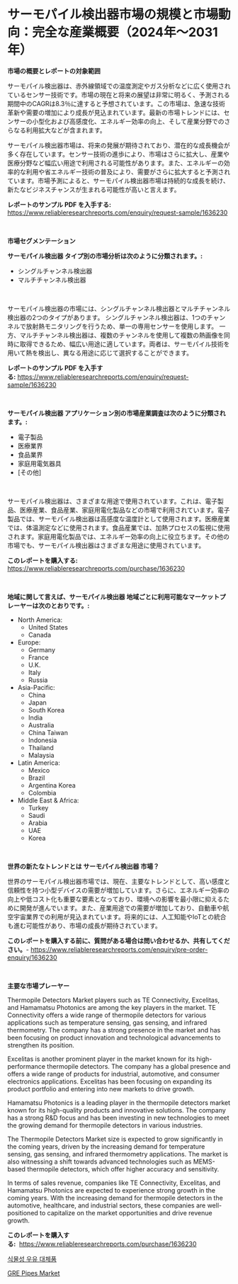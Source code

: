 <p><h1>サーモパイル検出器市場の規模と市場動向：完全な産業概要（2024年〜2031年）</h1></p><p><strong>市場の概要とレポートの対象範囲</strong></p>
<p><p>サーモパイル検出器は、赤外線領域での温度測定やガス分析などに広く使用されているセンサー技術です。市場の現在と将来の展望は非常に明るく、予測される期間中のCAGRは8.3％に達すると予想されています。この市場は、急速な技術革新や需要の増加により成長が見込まれています。最新の市場トレンドには、センサーの小型化および高感度化、エネルギー効率の向上、そして産業分野でのさらなる利用拡大などが含まれます。</p><p>サーモパイル検出器市場は、将来の発展が期待されており、潜在的な成長機会が多く存在しています。センサー技術の進歩により、市場はさらに拡大し、産業や医療分野など幅広い用途で利用される可能性があります。また、エネルギーの効率的な利用や省エネルギー技術の普及により、需要がさらに拡大すると予測されています。市場予測によると、サーモパイル検出器市場は持続的な成長を続け、新たなビジネスチャンスが生まれる可能性が高いと言えます。</p></p>
<p><strong>レポートのサンプル PDF を入手する:</strong> <a href="https://www.reliableresearchreports.com/enquiry/request-sample/1636230">https://www.reliableresearchreports.com/enquiry/request-sample/1636230</a></p>
<p>&nbsp;</p>
<p><strong>市場セグメンテーション</strong></p>
<p><strong>サーモパイル検出器 タイプ別の市場分析は次のように分類されます。:</strong></p>
<p><ul><li>シングルチャンネル検出器</li><li>マルチチャンネル検出器</li></ul></p>
<p>&nbsp;</p>
<p><p>サーモパイル検出器の市場には、シングルチャンネル検出器とマルチチャンネル検出器の2つのタイプがあります。 シングルチャンネル検出器は、1つのチャンネルで放射熱モニタリングを行うため、単一の専用センサーを使用します。 一方、マルチチャンネル検出器は、複数のチャンネルを使用して複数の熱画像を同時に取得できるため、幅広い用途に適しています。両者は、サーモパイル技術を用いて熱を検出し、異なる用途に応じて選択することができます。</p></p>
<p><strong>レポートのサンプル PDF を入手する:</strong>&nbsp;<a href="https://www.reliableresearchreports.com/enquiry/request-sample/1636230">https://www.reliableresearchreports.com/enquiry/request-sample/1636230</a></p>
<p>&nbsp;</p>
<p><strong> サーモパイル検出器 アプリケーション別の市場産業調査は次のように分類されます。:</strong></p>
<p><ul><li>電子製品</li><li>医療業界</li><li>食品業界</li><li>家庭用電気器具</li><li>[その他]</li></ul></p>
<p>&nbsp;</p>
<p><p>サーモパイル検出器は、さまざまな用途で使用されています。これは、電子製品、医療産業、食品産業、家庭用電化製品などの市場で利用されています。電子製品では、サーモパイル検出器は高感度な温度計として使用されます。医療産業では、体温測定などに使用されます。食品産業では、加熱プロセスの監視に使用されます。家庭用電化製品では、エネルギー効率の向上に役立ちます。その他の市場でも、サーモパイル検出器はさまざまな用途に使用されています。</p></p>
<p><strong>このレポートを購入する:</strong>&nbsp; <a href="https://www.reliableresearchreports.com/purchase/1636230">https://www.reliableresearchreports.com/purchase/1636230</a></p>
<p>&nbsp;</p>
<p><strong>地域に関して言えば、サーモパイル検出器 地域ごとに利用可能なマーケットプレーヤーは次のとおりです。:</strong></p>
<p><ul>
    <li>
        North America:
        <ul>
            <li>United States</li>
            <li>Canada</li>
        </ul>
    </li>
    <li>
        Europe:
        <ul>
            <li>Germany</li>
            <li>France</li>
            <li>U.K.</li>
            <li>Italy</li>
            <li>Russia</li>
        </ul>
    </li>
    <li>
        Asia-Pacific:
        <ul>
            <li>China</li>
            <li>Japan</li>
            <li>South Korea</li>
            <li>India</li>
            <li>Australia</li>
            <li>China Taiwan</li>
            <li>Indonesia</li>
            <li>Thailand</li>
            <li>Malaysia</li>
        </ul>
    </li>
    <li>
        Latin America:
        <ul>
            <li>Mexico</li>
            <li>Brazil</li>
            <li>Argentina Korea</li>
            <li>Colombia</li>
        </ul>
    </li>
    <li>
        Middle East & Africa:
        <ul>
            <li>Turkey</li>
            <li>Saudi</li>
            <li>Arabia</li>
            <li>UAE</li>
            <li>Korea</li>
        </ul>
    </li>
    </ul></p>
<p>&nbsp;</p>
<p><strong>世界の新たなトレンドとは サーモパイル検出器 市場？</strong></p>
<p><p>世界のサーモパイル検出器市場では、現在、主要なトレンドとして、高い感度と信頼性を持つ小型デバイスの需要が増加しています。さらに、エネルギー効率の向上や低コスト化も重要な要素となっており、環境への影響を最小限に抑えるために開発が進んでいます。また、産業用途での需要が増加しており、自動車や航空宇宙業界での利用が見込まれています。将来的には、人工知能やIoTとの統合も進む可能性があり、市場の成長が期待されています。</p></p>
<p><strong>このレポートを購入する前に、質問がある場合は問い合わせるか、共有してください。</strong>- <a href="https://www.reliableresearchreports.com/enquiry/pre-order-enquiry/1636230">https://www.reliableresearchreports.com/enquiry/pre-order-enquiry/1636230</a></p>
<p>&nbsp;</p>
<p><strong>主要な市場プレーヤー</strong></p>
<p><p>Thermopile Detectors Market players such as TE Connectivity, Excelitas, and Hamamatsu Photonics are among the key players in the market. TE Connectivity offers a wide range of thermopile detectors for various applications such as temperature sensing, gas sensing, and infrared thermometry. The company has a strong presence in the market and has been focusing on product innovation and technological advancements to strengthen its position.</p><p>Excelitas is another prominent player in the market known for its high-performance thermopile detectors. The company has a global presence and offers a wide range of products for industrial, automotive, and consumer electronics applications. Excelitas has been focusing on expanding its product portfolio and entering into new markets to drive growth.</p><p>Hamamatsu Photonics is a leading player in the thermopile detectors market known for its high-quality products and innovative solutions. The company has a strong R&D focus and has been investing in new technologies to meet the growing demand for thermopile detectors in various industries.</p><p>The Thermopile Detectors Market size is expected to grow significantly in the coming years, driven by the increasing demand for temperature sensing, gas sensing, and infrared thermometry applications. The market is also witnessing a shift towards advanced technologies such as MEMS-based thermopile detectors, which offer higher accuracy and sensitivity.</p><p>In terms of sales revenue, companies like TE Connectivity, Excelitas, and Hamamatsu Photonics are expected to experience strong growth in the coming years. With the increasing demand for thermopile detectors in the automotive, healthcare, and industrial sectors, these companies are well-positioned to capitalize on the market opportunities and drive revenue growth.</p></p>
<p><strong>このレポートを購入する:</strong>&nbsp;&nbsp;<a href="https://www.reliableresearchreports.com/purchase/1636230">https://www.reliableresearchreports.com/purchase/1636230</a></p>
<p><p><a href="https://github.com/fernandotryO5lson96765/Market-Research-Report-List-1/blob/main/84792507030.md">식물성 우유 대체품</a></p><p><a href="https://valiant-lunge-8fe.notion.site/GRE-Pipes-Market-Size-Growth-and-Forecast-from-2024-2031-d433743d09b04292af79db4f21286a8d">GRE Pipes Market</a></p></p>